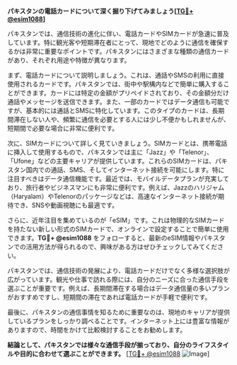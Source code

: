 **パキスタンの電話カードについて深く掘り下げてみましょう[[TG💪+ @esim1088](https://t.me/s/esim1088)]**

パキスタンでは、通信技術の進化に伴い、電話カードやSIMカードが急速に普及しています。特に観光客や短期滞在者にとって、現地でどのように通信を確保するかは非常に重要なポイントです。パキスタンにはさまざまな種類の通信カードがあり、それぞれ用途や特徴が異なります。

まず、電話カードについて説明しましょう。これは、通話やSMSの利用に直接使用されるカードです。パキスタンでは、街中や駅構内などで簡単に購入することができます。カードには特定の金額がプリペイドされており、その金額分だけ通話やメッセージを送信できます。また、一部のカードではデータ通信も可能ですが、基本的には通話とSMSに特化しています。このタイプのカードは、長期間滞在しない人や、頻繁に通信を必要とする人には少し不便かもしれませんが、短期間で必要な場合に非常に便利です。

次に、SIMカードについて詳しく見ていきましょう。SIMカードとは、携帯電話に挿入して使用するもので、パキスタンでは主に「Jazz」や「Telenor」、「Ufone」などの主要キャリアが提供しています。これらのSIMカードは、パキスタン国内での通話、SMS、そしてインターネット接続を可能にします。特に注目すべきはデータ通信機能です。最近では、モバイルデータプランが充実しており、旅行者やビジネスマンにも非常に便利です。例えば、Jazzのハリジャム（Haryalam）やTelenorのパッケージなどは、高速なインターネット接続が期待でき、SNSや動画視聴にも最適です。

さらに、近年注目を集めているのが「eSIM」です。これは物理的なSIMカードを持たない新しい形式のSIMカードで、オンラインで設定することで簡単に使用できます。**TG💪+ @esim1088** をフォローすると、最新のeSIM情報やパキスタンでの活用方法が得られるので、興味がある方はぜひチェックしてみてください。

パキスタンでは、通信技術の発展により、電話カードだけでなく多様な選択肢が広がっています。観光や仕事で訪れる際には、自分のニーズに合った通信手段を選ぶことが重要です。例えば、長期間滞在する場合はデータ通信量の多いプランがおすすめですし、短期間の滞在であれば電話カードが手軽で便利です。

最後に、パキスタンの通信事情を知るために重要なのは、現地のキャリアが提供しているプランをしっかり調べることです。インターネット上には豊富な情報がありますので、時間をかけて比較検討することをお勧めします。

**結論として、パキスタンでは様々な通信手段が揃っており、自分のライフスタイルや目的に合わせて選ぶことができます。** [[TG💪+ @esim1088](https://t.me/s/esim1088) ![Image](https://i.postimg.cc/Y0z9fWf4/image.png)]